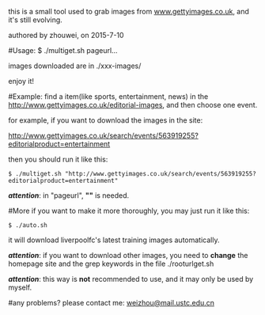 this is a small tool used to grab images from www.gettyimages.co.uk, and it's still evolving.

authored by zhouwei, on 2015-7-10


#Usage:
    $ ./multiget.sh pageurl…

images downloaded are in ./xxx-images/

enjoy it!


#Example:
find a item(like sports, entertainment, news) in the http://www.gettyimages.co.uk/editorial-images, and then choose one event.

for example, if you want to download the images in the site:

http://www.gettyimages.co.uk/search/events/563919255?editorialproduct=entertainment

then you should run it like this:

    $ ./multiget.sh "http://www.gettyimages.co.uk/search/events/563919255?editorialproduct=entertainment"

***attention***: in "pageurl", **""** is needed.


#More
if you want to make it more thoroughly, you may just run it like this:

    $ ./auto.sh

it will download liverpoolfc's latest training images automatically. 

***attention***: if you want to download other images, you need to **change** the homepage site and the grep keywords in the file ./rooturlget.sh 

***attention***: this way is **not** recommended to use, and it may only be used by myself.


#any problems? 
please contact me: weizhou@mail.ustc.edu.cn
